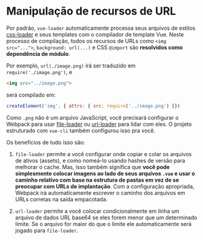# Manipulação de recursos de URL

Por padrão, `vue-loader` automaticamente processa seus arquivos de estilos [css-loader](https://github.com/webpack/css-loader) e seus templates com o compilador de template Vue. Neste processo de compilação, todos os recursos de URLs como `<img src="...">`, `background: url(...)` e CSS `@import` são **resolvidos como dependência de módulo**.

Por exemplo, `url(./image.png)` irá ser traduzido em `require('./image.png')`, e

```html
<img src="../image.png">
```

será compilado em:

```js
createElement('img', { attrs: { src: require('../image.png') }})
```

Como `.png` não é um arquivo JavaScript, você precisará configurar o Webpack para usar [file-loader](https://github.com/webpack/file-loader) ou [url-loader](https://github.com/webpack/url-loader) para lidar com eles. O projeto estruturado com `vue-cli` também configurou isso pra você.

Os benefícios de tudo isso são:

1. `file-loader` permite a você configurar onde copiar e colar os arquivos de ativos \(assets\), e como nomeá-lo usando hashes de versão para melhorar o cache. Mas, isso também significa que **você pode simplesmente colocar imagens ao lado de seus arquivos `.vue` e usar o caminho relativo com base na estrutura de pastas em vez de se preocupar com URLs de implantação**. Com a configuração apropriada, Webpack irá automaticamente escrever o caminho dos arquivos em URLs corretas na saída empacotada.

2. `url-loader` permite a você colocar condicionalmente em linha um arquivo de dados URL base64 se eles forem menor que um determinado limite. Se o arquivo for maior do que o limite ele automaticamente será jogado para `file-loader`.